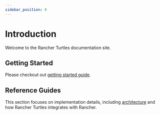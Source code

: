 ```yaml
---
sidebar_position: 0
---
```


# Introduction

Welcome to the Rancher Turtles documentation site. 


## Getting Started

Please checkout out [getting started guide](./getting-started/intro).

## Reference Guides

This section focuses on implementation details, including 
[architecture](./reference-guides/architecture/intro) and how Rancher Turtles integrates with Rancher.
